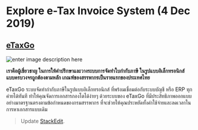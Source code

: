 Explore e-Tax Invoice System (4 Dec 2019)
===

## [eTaxGo](https://www.etaxgo.com/)

![enter image description here](https://www.etaxgo.com/wp-content/uploads/2019/10/Images-1-2-768x464.png)

**เราคือผู้เชี่ยวชาญ ในการให้คำปรึกษาและวางระบบการจัดทำใบกำกับภาษี ในรูปแบบอิเล็กทรอนิกส์แบบครบวงจรถูกต้องตามหลัก เกณฑ์ของสรรพากรเป็นรายแรกของประเทศไทย**

eTaxGo ระบบจัดทำกำกับภาษีในรูปแบบอิเล็กทรอนิกส์ ที่พร้อมเชื่อมต่อกับระบบบัญชี หรือ ERP ทุกค่ายได้ทันที ทำให้คุณจัดการเอกสารกองโตได้ง่ายๆ ด้วยระบบของ eTaxGo ที่มีประสิทธิภาพออกแบบอย่างมาตรฐานตรงตามข้อกำหนดของกรมสรรพากร ที่จะช่วยให้คุณประหยัดทั้งค่าใช้จ่ายและลดเวลาในการหาเอกสารแบบเดิม






> Update [StackEdit](https://stackedit.io/).
<!--stackedit_data:
eyJoaXN0b3J5IjpbLTE0NDg5MDkzNDRdfQ==
-->